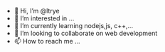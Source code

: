- 👋 Hi, I’m @ltrye
- 👀 I’m interested in ...
- 🌱 I’m currently learning nodejs,js, c++,...
- 💞️ I’m looking to collaborate on web development
- 📫 How to reach me ...

<!---
ltrye/ltrye is a ✨ special ✨ repository because its `README.md` (this file) appears on your GitHub profile.
You can click the Preview link to take a look at your changes.
--->
